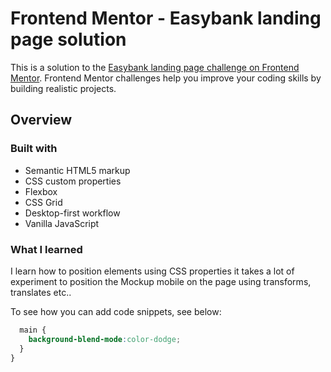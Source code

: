 # Frontend Mentor - Easybank landing page solution

This is a solution to the [Easybank landing page challenge on Frontend Mentor](https://www.frontendmentor.io/challenges/easybank-landing-page-WaUhkoDN). Frontend Mentor challenges help you improve your coding skills by building realistic projects.

## Overview

### Built with

- Semantic HTML5 markup
- CSS custom properties
- Flexbox
- CSS Grid
- Desktop-first workflow
- Vanilla JavaScript

### What I learned

I learn how to position elements using CSS properties it takes a lot of experiment to position the Mockup mobile on the page using transforms, translates etc..

To see how you can add code snippets, see below:

```css
  main {
    background-blend-mode:color-dodge;
  }
}
```
